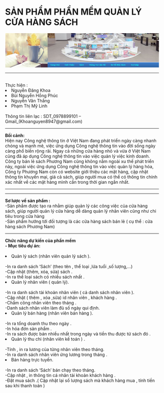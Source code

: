 # SẢN PHẨM PHẦN MỀM QUẢN LÝ CỬA HÀNG SÁCH

<img src="https://github.com/Ketthucmon/PTPMNM-KT/blob/Linh/image/Header.png" />


<hr/><br/>
Thực hiện :<li>Nguyễn Đăng Khoa </li>
                   <li> Bùi Nguyễn Hồng Phúc</li>
                   <li>Nguyễn Văn Thắng</li>
                   <li>Phạm Thị Mỹ Linh</li><br/>
Thông tin liên lạc : SDT_0978899101 – Gmail_(Khoanguyen8947@gmail.com)
<br/>

<hr>
<b>Bối cảnh:</b>
<br>Hiện nay Công nghệ thông tin ở Việt Nam đang phát triển ngày càng nhanh chóng và mạnh mẽ, việc ứng dụng Công nghệ thông tin vào đời sống ngày càng phổ biến rộng rãi. Ngay cả những cửa hàng nhỏ và vừa ở Việt Nam cũng đã áp dụng Công nghệ thông tin vào việc quản lý việc kinh doanh. 
<br>Công ty bán lẻ sách Phương Nam cũng không nằm ngoài xu thế phát triển này, ngoài việc ứng dụng Công nghệ thông tin vào việc quản lý hàng hóa, Công ty Phương Nam còn có website giới thiệu các mặt hàng, cập nhật thông tin khuyến mại, giá cả sách, giúp người mua có thể có thông tin chính xác nhất  về các mặt hàng mình cần trong thời gian ngắn nhất.
<hr/>

<hr>
<b>Sơ lược về sản phẩm :</b> 
<br>-Sản phẩm được tạo ra nhằm giúp quản lý các công việc của cửa hàng sách, giúp người quản lý cửa hàng dễ dàng quản lý nhân viên cũng như chi tiêu trong cửa hàng
<br>-Sản phẩm hướng tới đối tượng  là các cửa hàng sách bán lẻ ( cụ thể : cửa hàng sách Phương Nam)


<hr/>
<b>Chức năng dự kiến của phần mềm </b><br/>
<b>- Mục tiêu dự án:</b><br/>
<br/><li>Quản lý sách (nhân viên quản lý sách ).  </li>
  <br/>-In ra danh sách ‘Sách’ (theo tên , thể loại ,lứa tuổi ,số lượng,...)
  <br/>-Cập nhật (thêm, xóa, sửa) sách .
 <br/> -In ra thể loại sách có nhiều sách nhất . 
<br/><li>Quản lý nhân viên ( quản lý).</li>
 <br/> -In ra danh sách tài khoản nhân viên ( cả danh sách nhân viên ).
 <br/> -Cập nhật ( thêm , xóa ,sửa) id nhân viên , khách hàng .
  <br/>-Chấm công nhân viên theo tháng .
  <br/>-Danh sách nhân viên làm đủ số ngày qui định.
<br/><li>Quản lý bán hàng (nhân viên bán hàng   ).</li>
  <br/>-In ra tổng doanh thu theo ngày . 
  <br/>-In hóa đơn sản phẩm .
  <br/>-In ra sách được bán nhiều nhất trong ngày và tiền thu được từ sách đó .
<br/><li>Quản lý thu chi (nhân viên kế toán ) .</li>
  <br/>-Tính , in ra lương của từng nhân viên theo tháng.
  <br/>-In ra danh sách nhân viên ứng lương trong tháng .
<br/><li>Bán hàng trực tuyến.</li>
  <br/>-In ra danh sách ‘Sách’ bán chạy theo tháng.
  <br/>-Cập nhật , in thông tin cá nhân tài khoản khách hàng .
  <br/>-Đặt mua sách .( Cập nhật lại số lượng sách mà khách hàng mua , tính tiền sau khi thanh toán )


